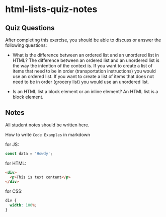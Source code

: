 # html-lists-quiz-notes

## Quiz Questions

After completing this exercise, you should be able to discuss or answer the following questions:

- What is the difference between an ordered list and an unordered list in HTML?
  The difference between an ordered list and an unordered list is the way the intention of the context is. If you want to create a list of items that need to be in order (transportation instructions) you would use an ordered list. If you want to create a list of items that does not need to be in order (grocery list) you would use an unordered list.

- Is an HTML list a block element or an inline element?
  An HTML list is a block element.

## Notes

All student notes should be written here.

How to write `Code Examples` in markdown

for JS:

```javascript
const data = 'Howdy';
```

for HTML:

```html
<div>
  <p>This is text content</p>
</div>
```

for CSS:

```css
div {
  width: 100%;
}
```
